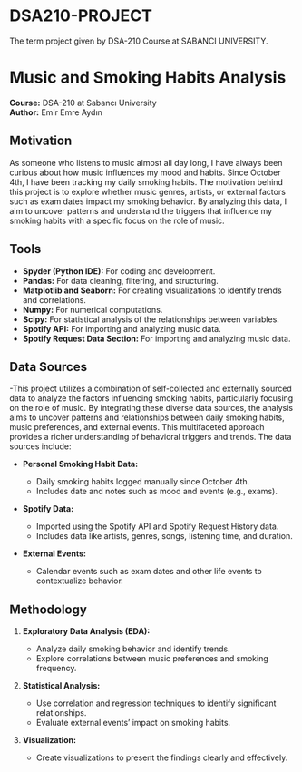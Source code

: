 # DSA210-PROJECT
The term project given by DSA-210 Course at SABANCI UNIVERSITY.
# Music and Smoking Habits Analysis

**Course:** DSA-210 at Sabancı University  
**Author:** Emir Emre Aydın 

## Motivation  
As someone who listens to music almost all day long, I have always been curious about how music influences my mood and habits. Since October 4th, I have been tracking my daily smoking habits. The motivation behind this project is to explore whether music genres, artists, or external factors such as exam dates impact my smoking behavior. By analyzing this data, I aim to uncover patterns and understand the triggers that influence my smoking habits with a specific focus on the role of music.

## Tools  
- **Spyder (Python IDE):** For coding and development.  
- **Pandas:** For data cleaning, filtering, and structuring.  
- **Matplotlib and Seaborn:** For creating visualizations to identify trends and correlations.  
- **Numpy:** For numerical computations.  
- **Scipy:** For statistical analysis of the relationships between variables.  
- **Spotify API:** For importing and analyzing music data.
- **Spotify Request Data Section:** For importing and analyzing music data.

## Data Sources  
-This project utilizes a combination of self-collected and externally sourced data to analyze the factors influencing smoking habits, particularly focusing on the role of music. By integrating these diverse data sources, the analysis aims to uncover patterns and relationships between daily smoking habits, music preferences, and external events. This multifaceted approach provides a richer understanding of behavioral triggers and trends. The data sources include:
- **Personal Smoking Habit Data:**  
  - Daily smoking habits logged manually since October 4th.  
  - Includes date and notes such as mood and events (e.g., exams).  

- **Spotify Data:**  
  - Imported using the Spotify API and Spotify Request History data. 
  - Includes data like artists, genres, songs, listening time, and duration.  

- **External Events:**  
  - Calendar events such as exam dates and other life events to contextualize behavior.  

## Methodology  
1. **Exploratory Data Analysis (EDA):**  
   - Analyze daily smoking behavior and identify trends.  
   - Explore correlations between music preferences and smoking frequency.  

2. **Statistical Analysis:**  
   - Use correlation and regression techniques to identify significant relationships.  
   - Evaluate external events’ impact on smoking habits.   

3. **Visualization:**  
   - Create visualizations to present the findings clearly and effectively.  
 
